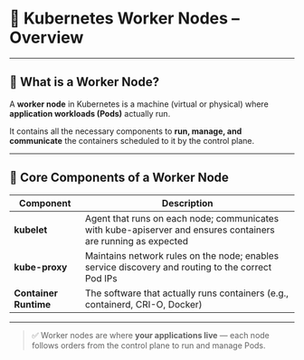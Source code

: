 # 🧱 Kubernetes Worker Nodes – Overview

---

## 🔹 What is a Worker Node?

A **worker node** in Kubernetes is a machine (virtual or physical) where **application workloads (Pods)** actually run.

It contains all the necessary components to **run, manage, and communicate** the containers scheduled to it by the control plane.

---

## 🔹 Core Components of a Worker Node

| Component     | Description |
|----------------|-------------|
| **kubelet**     | Agent that runs on each node; communicates with kube-apiserver and ensures containers are running as expected |
| **kube-proxy**  | Maintains network rules on the node; enables service discovery and routing to the correct Pod IPs |
| **Container Runtime** | The software that actually runs containers (e.g., containerd, CRI-O, Docker) |

---

> ✅ Worker nodes are where **your applications live** — each node follows orders from the control plane to run and manage Pods.
